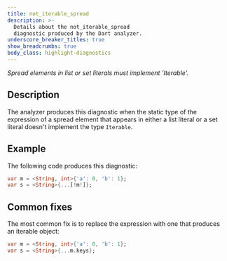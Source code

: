 ```yaml
---
title: not_iterable_spread
description: >-
  Details about the not_iterable_spread
  diagnostic produced by the Dart analyzer.
underscore_breaker_titles: true
show_breadcrumbs: true
body_class: highlight-diagnostics
---
```


_Spread elements in list or set literals must implement 'Iterable'._

## Description

The analyzer produces this diagnostic when the static type of the
expression of a spread element that appears in either a list literal or a
set literal doesn't implement the type `Iterable`.

## Example

The following code produces this diagnostic:

```dart
var m = <String, int>{'a': 0, 'b': 1};
var s = <String>{...[!m!]};
```

## Common fixes

The most common fix is to replace the expression with one that produces an
iterable object:

```dart
var m = <String, int>{'a': 0, 'b': 1};
var s = <String>{...m.keys};
```
